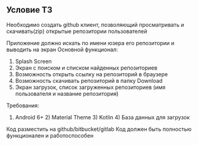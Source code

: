 ## Условие ТЗ
Необходимо создать github клиент, позволяющий просматривать и скачивать(zip) открытые репозитории пользователей

Приложение должно искать по имени юзера его репозитории и выводить на экран
Основной функционал:
1) Splash Screen
2) Экран с поиском и списком найденных репозиториев
3) Возможность открыть ссылку на репозиторий в браузере
4) Возможность скачивать репозиторий в папку Download
5) Экран загрузок, список загруженных репозиториев (имя пользователя и название репозитория)

Требования:

1) Android 6+ 2) Material Theme 3) Kotlin 4) База данных для загрузок

Код разместить на github/bitbucket/gitlab Код должен быть полностью функционален и работоспособен
